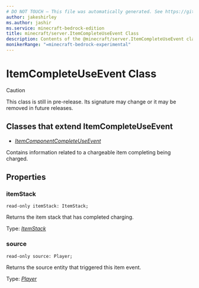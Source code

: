 ```yaml
---
# DO NOT TOUCH — This file was automatically generated. See https://github.com/mojang/minecraftapidocsgenerator to modify descriptions, examples, etc.
author: jakeshirley
ms.author: jashir
ms.service: minecraft-bedrock-edition
title: minecraft/server.ItemCompleteUseEvent Class
description: Contents of the @minecraft/server.ItemCompleteUseEvent class.
monikerRange: "=minecraft-bedrock-experimental"
---
```

# ItemCompleteUseEvent Class

> [!CAUTION]
> This class is still in pre-release.  Its signature may change or it may be removed in future releases.

## Classes that extend ItemCompleteUseEvent
- [*ItemComponentCompleteUseEvent*](ItemComponentCompleteUseEvent.md)

Contains information related to a chargeable item completing being charged.

## Properties

### **itemStack**
`read-only itemStack: ItemStack;`

Returns the item stack that has completed charging.

Type: [*ItemStack*](ItemStack.md)

### **source**
`read-only source: Player;`

Returns the source entity that triggered this item event.

Type: [*Player*](Player.md)

